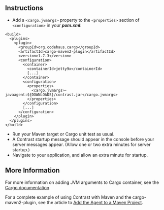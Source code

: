 <!--
title: "Running Contrast with the Codehaus Maven Cargo Plugin"
description: "This document will outline the process for installing Contrast on an application using the Cargo plugin by Codehaus."
tags: "java agent installation maven codehaus"
-->


## Instructions

* Add a `<cargo.jvmargs>` property to the `<properties>` section of `<configuration>` in your ***pom.xml***:

````
<build>
  <plugins>
    <plugin>
      <groupId>org.codehaus.cargo</groupId>
      <artifactId>cargo-maven2-plugin</artifactId>
      <version>1.7.3</version>
      <configuration>
        <container>
          <containerId>jetty9x</containerId>
          [...]
        </container>
        <configuration>
          <properties>
            <cargo.jvmargs>-javaagent:${DOWNLOADS}/contrast.jar</cargo.jvmargs>
          </properties>
        </configuration>
        [...]
      </configuration>
    </plugin>
  </plugins>
</build>
````

* Run your Maven target or Cargo unit test as usual. 
* A Contrast startup message should appear in the console before your server messages appear. (Allow one or two extra minutes for server startup.)
* Navigate to your application, and allow an extra minute for startup.

## More Information

For more information on adding JVM arguments to Cargo container, see the [Cargo documentation](https://codehaus-cargo.github.io/cargo/Configuration+properties.html).

For a complete example of using Contrast with Maven and the cargo-maven2-plugin, see the article to [Add the Agent to a Maven Project](installation-guides.html#cargo).
